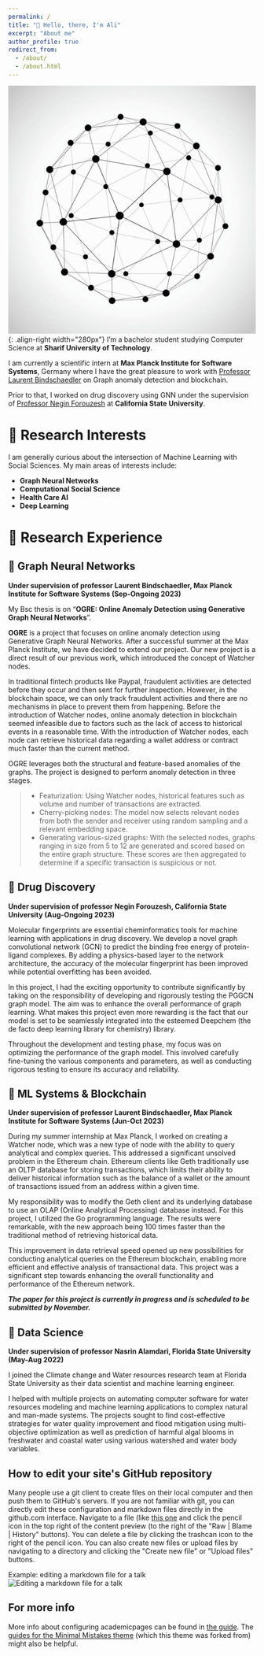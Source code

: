 ```yaml
---
permalink: /
title: "👋 Hello, there, I'm Ali"
excerpt: "About me"
author_profile: true
redirect_from: 
  - /about/
  - /about.html
---  
```


![networks](/images/felan.jpg){: .align-right width="280px"}
I’m a bachelor student studying Computer Science at **Sharif University of Technology**.  
  

I am currently a scientific intern at **Max Planck Institute for Software Systems**, Germany where I have the great pleasure to work with [Professor Laurent Bindschaedler](https://binds.ch/) on Graph anomaly detection and blockchain.    

Prior to that, I worked on drug discovery using GNN under the supervision of [Professor Negin Forouzesh](https://www.calstatela.edu/faculty/negin-forouzesh) at **California State University**.


  

📌 Research Interests 
======
I am generally curious about the intersection of Machine Learning with Social Sciences. My main areas of interests include:

- __Graph Neural Networks__
- __Computational Social Science__
- __Health Care AI__
- __Deep Learning__


  
  

📰 Research Experience
======



👹 Graph Neural Networks
------
__Under supervision of professor Laurent Bindschaedler, Max Planck Institute for Software Systems (Sep-Ongoing 2023)__  

My Bsc thesis is on “__OGRE: Online Anomaly Detection using Generative Graph Neural Networks__”.  

__OGRE__ is a project that focuses on online anomaly detection using Generative Graph Neural Networks. After a successful summer at the Max Planck Institute, we have decided to extend our project. Our new project is a direct result of our previous work, which introduced the concept of Watcher nodes.  

In traditional fintech products like Paypal, fraudulent activities are detected before they occur and then sent for further inspection. However, in the blockchain space, we can only track fraudulent activities and there are no mechanisms in place to prevent them from happening. Before the introduction of Watcher nodes, online anomaly detection in blockchain seemed infeasible due to factors such as the lack of access to historical events in a reasonable time. With the introduction of Watcher nodes, each node can retrieve historical data regarding a wallet address or contract much faster than the current method.  

OGRE leverages both the structural and feature-based anomalies of the graphs. The project is designed to perform anomaly detection in three stages.  

> - Featurization: Using Watcher nodes, historical features such as volume and number of transactions are extracted.
> - Cherry-picking nodes: The model now selects relevant nodes from both the sender and receiver using random sampling and a relevant embedding space.
> - Generating various-sized graphs: With the selected nodes, graphs ranging in size from 5 to 12 are generated and scored based on the entire graph structure. These scores are then aggregated to determine if a specific transaction is suspicious or not.  

💊 Drug Discovery
------
__Under supervision of professor Negin Forouzesh, California State University (Aug-Ongoing 2023)__  

Molecular fingerprints are essential cheminformatics tools for machine learning with applications in drug discovery. We develop a novel graph convolutional network (GCN) to predict the binding free energy of protein-ligand complexes. By adding a physics-based layer to the network architecture, the accuracy of the molecular fingerprint has been improved while potential overfitting has been avoided.  

In this project, I had the exciting opportunity to contribute significantly by taking on the responsibility of developing and rigorously testing the PGGCN graph model. The aim was to enhance the overall performance of graph learning. What makes this project even more rewarding is the fact that our model is set to be seamlessly integrated into the esteemed Deepchem (the de facto deep learning library for chemistry) library.  

Throughout the development and testing phase, my focus was on optimizing the performance of the graph model. This involved carefully fine-tuning the various components and parameters, as well as conducting rigorous testing to ensure its accuracy and reliability.  

📇 ML Systems & Blockchain
------
__Under supervision of professor Laurent Bindschaedler, Max Planck Institute for Software Systems (Jun-Oct 2023)__  

During my summer internship at Max Planck, I worked on creating a Watcher node, which was a new type of node with the ability to query analytical and complex queries. This addressed a significant unsolved problem in the Ethereum chain. Ethereum clients like Geth traditionally use an OLTP database for storing transactions, which limits their ability to deliver historical information such as the balance of a wallet or the amount of transactions issued from an address within a given time.  

My responsibility was to modify the Geth client and its underlying database to use an OLAP (Online Analytical Processing) database instead. For this project, I utilized the Go programming language. The results were remarkable, with the new approach being 100 times faster than the traditional method of retrieving historical data.  

This improvement in data retrieval speed opened up new possibilities for conducting analytical queries on the Ethereum blockchain, enabling more efficient and effective analysis of transactional data. This project was a significant step towards enhancing the overall functionality and performance of the Ethereum network.

***The paper for this project is currently in progress and is scheduled to be submitted by November.***  

🌊 Data Science 
------
__Under supervision of professor Nasrin Alamdari, Florida State University (May-Aug 2022)__  

I joined the Climate change and Water resources research team at Florida State University as their data scientist and machine learning engineer.  

I helped with multiple projects on automating computer software for water resources modeling and machine learning applications to complex natural and man-made systems. The projects sought to find cost-effective strategies for water quality improvement and flood mitigation using multi-objective optimization as well as prediction of harmful algal blooms in freshwater and coastal water using various watershed and water body variables.  



How to edit your site's GitHub repository
------
Many people use a git client to create files on their local computer and then push them to GitHub's servers. If you are not familiar with git, you can directly edit these configuration and markdown files directly in the github.com interface. Navigate to a file (like [this one](https://github.com/academicpages/academicpages.github.io/blob/master/_talks/2012-03-01-talk-1.md) and click the pencil icon in the top right of the content preview (to the right of the "Raw | Blame | History" buttons). You can delete a file by clicking the trashcan icon to the right of the pencil icon. You can also create new files or upload files by navigating to a directory and clicking the "Create new file" or "Upload files" buttons. 

Example: editing a markdown file for a talk
![Editing a markdown file for a talk](/images/editing-talk.png)

For more info
------
More info about configuring academicpages can be found in [the guide](https://academicpages.github.io/markdown/). The [guides for the Minimal Mistakes theme](https://mmistakes.github.io/minimal-mistakes/docs/configuration/) (which this theme was forked from) might also be helpful.
